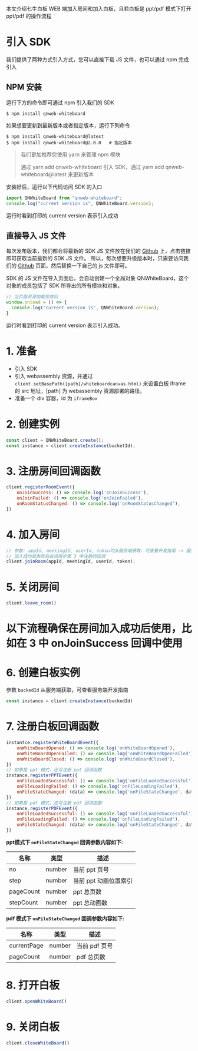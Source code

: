 本文介绍七牛白板 WEB 端加入房间和加入白板，且若白板是 ppt/pdf 模式下打开 ppt/pdf 的操作流程

# 引入 SDK

我们提供了两种方式引入方式，您可以直接下载 JS 文件，也可以通过 npm 完成引入

## NPM 安装

运行下方的命令即可通过 npm 引入我们的 SDK

```shell
$ npm install qnweb-whiteboard
```

如果想要更新到最新版本或者指定版本，运行下列命令

```shell
$ npm install qnweb-whiteboard@latest
$ npm install qnweb-whiteboard@2.0.0   # 指定版本
```

> 我们更加推荐您使用 yarn 来管理 npm 模块
>
> 通过 yarn add qnweb-whiteboard 引入 SDK，通过 yarn add qnweb-whiteboard@latest 来更新版本

安装好后，运行以下代码访问 SDK 的入口

```ts
import QNWhiteBoard from "qnweb-whiteboard";
console.log("current version is", QNWhiteBoard.version);
```

运行时看到打印的 current version 表示引入成功

## 直接导入 JS 文件

每次发布版本，我们都会将最新的 SDK JS 文件放在我们的 [Github](https://github.com/pili-engineering/QNWebWhiteBoardSDK) 上，点击链接即可获取当前最新的 SDK JS 文件。 所以，每次想要升级版本时，只需要访问我们的 [Github](https://github.com/pili-engineering/QNWebWhiteBoardSDK) 页面，然后替换一下自己的 js 文件即可。

SDK 的 JS 文件在导入页面后，会自动创建一个全局对象 QNWhiteBoard，这个对象的成员包括了 SDK 所导出的所有模块和对象。

```ts
// 当页面资源加载完成后
window.onload = () => {
  console.log("current version is", QNWhiteBoard.version);
}
```

运行时看到打印的 current version 表示引入成功。

# 1. 准备

* 引入 SDK
* 引入 webassembly 资源，并通过 ```client.setBasePath([path]/whiteboardcanvas.html)``` 来设置白板 iframe 的 src 地址，\[path\] 为 webassembly 资源部署的路径。
* 准备一个 div 容器，id 为 `iframeBox`

# 2. 创建实例

```ts
const client = QNWhiteBoard.create();
const instance = client.createInstance(bucketId);
```

# 3. 注册房间回调函数

```javascript
client.registerRoomEvent({
	onJoinSuccess: () => console.log('onJoinSuccess'),
	onJoinFailed: () => console.log('onJoinFailed'),
	onRoomStatusChanged: () => console.log('onRoomStatusChanged'),
})
```

# 4. 加入房间

```javascript
// 参数: appId, meetingId, userId, token均从服务端获取，可查看开发指南 -> 服务端
// 加入成功或失败后会调用步骤 3 中注册的回调
client.joinRoom(appId, meetingId, userId, token);
```

# 5. 关闭房间

```javascript
client.leave_room()
```

# 以下流程确保在房间加入成功后使用，比如在 3 中 onJoinSuccess 回调中使用

# 6. 创建白板实例


参数 `buckedId` 从服务端获取，可查看服务端开发指南
```javascript
const instance = client.createInstance(buckedId)
```

# 7. 注册白板回调函数

```javascript
instantce.registerWhiteBoardEvent({
	onWhiteBoardOpened: () => console.log('onWhiteBoardOpened'),
	onWhiteBoardOpenFailed: () => console.log('onWhiteBoardOpenFailed'),
	onWhiteBoardClosed: () => console.log('onWhiteBoardClosed'),
})
// 如果是 ppt 模式，还可注册 ppt 回调函数
instance.registerPPTEvent({
	onFileLoadedSuccessful: () => console.log('onFileLoadedSuccessful'),
	onFileLoadingFailed: () => console.log('onFileLoadingFailed'),
	onFileStateChanged: (data) => console.log('onFileStateChanged', data),
})
// 如果是 pdf 模式，还可注册 pdf 回调函数
instance.registerPDFEvent({
	onFileLoadedSuccessful: () => console.log('onFileLoadedSuccessful'),
	onFileLoadingFailed: () => console.log('onFileLoadingFailed'),
	onFileStateChanged: (data) => console.log('onFileStateChanged', data),
})
```

**ppt模式下 `onFileStateChanged` 回调参数内容如下:**

|名称|类型|描述|
|-|-|-|
|no|number|当前 ppt 页号|
|step|number|当前 ppt 动画位置索引|
|pageCount|number|ppt 总页数|
|stepCount |number|ppt 总动画数|

**pdf 模式下 `onFileStateChanged` 回调参数内容如下:**

|名称|类型|描述|
|-|-|-|
|currentPage|number|当前 pdf 页号|
|pageCount|number|pdf 总页数|

# 8. 打开白板

```javascript
client.openWhiteBoard()
```

# 9. 关闭白板

```javascript
client.closeWhiteBoard()
```
